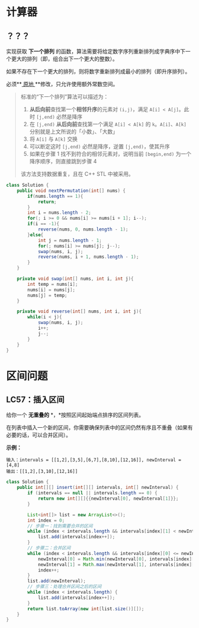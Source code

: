 # 计算器

## ？？？

实现获取 **下一个排列** 的函数，算法需要将给定数字序列重新排列成字典序中下一个更大的排列（即，组合出下一个更大的整数）。

如果不存在下一个更大的排列，则将数字重新排列成最小的排列（即升序排列）。

必须**[ 原地 ](https://baike.baidu.com/item/原地算法)**修改，只允许使用额外常数空间。

> 标准的“下一个排列”算法可以描述为：
>
> 1. **从后向前**查找第一个**相邻升序**的元素对 `(i,j)`，满足 `A[i] < A[j]`。此时 `[j,end)` 必然是降序
> 2. 在 `[j,end)` **从后向前**查找第一个满足 `A[i] < A[k]` 的 `k`。`A[i]`、`A[k]` 分别就是上文所说的「小数」、「大数」
> 3. 将 `A[i]` 与 `A[k]` 交换
> 4. 可以断定这时 `[j,end)` 必然是降序，逆置 `[j,end)`，使其升序
> 5. 如果在步骤 1 找不到符合的相邻元素对，说明当前 `[begin,end)` 为一个降序顺序，则直接跳到步骤 4
>
> 该方法支持数据重复，且在 C++ STL 中被采用。



```java
class Solution {
    public void nextPermutation(int[] nums) {
        if(nums.length == 1){
            return;
        }
        int i = nums.length - 2;
        for(; i >= 0 && nums[i] >= nums[i + 1]; i--);
        if(i == -1){
            reverse(nums, 0, nums.length - 1);
        }else{
            int j = nums.length - 1;
            for(; nums[i] >= nums[j]; j--);
            swap(nums, i, j);
            reverse(nums, i + 1, nums.length - 1);
        }
    }

    private void swap(int[] nums, int i, int j){
        int temp = nums[i];
        nums[i] = nums[j];
        nums[j] = temp;
    }

    private void reverse(int[] nums, int i, int j){
        while(i < j){
            swap(nums, i, j);
            i++;
            j--;
        }
    }
}
```



# 区间问题

## LC57：插入区间

给你一个 **无重叠的** *，*按照区间起始端点排序的区间列表。

在列表中插入一个新的区间，你需要确保列表中的区间仍然有序且不重叠（如果有必要的话，可以合并区间）。

**示例：**

```
输入：intervals = [[1,2],[3,5],[6,7],[8,10],[12,16]], newInterval = [4,8]
输出：[[1,2],[3,10],[12,16]]
```



```java
class Solution {
    public int[][] insert(int[][] intervals, int[] newInterval) {
        if (intervals == null || intervals.length == 0) {
            return new int[][]{{newInterval[0], newInterval[1]}};
        }

        List<int[]> list = new ArrayList<>();
        int index = 0;
        // 步骤一：找到需要合并的区间
        while (index < intervals.length && intervals[index][1] < newInterval[0]) {
            list.add(intervals[index++]);
        }
        // 步骤二：合并区间
        while (index < intervals.length && intervals[index][0] <= newInterval[1]) {
            newInterval[0] = Math.min(newInterval[0], intervals[index][0]);
            newInterval[1] = Math.max(newInterval[1], intervals[index][1]);
            index++;
        }
        list.add(newInterval);
        // 步骤三：处理合并区间之后的区间
        while (index < intervals.length) {
            list.add(intervals[index++]);
        }
        return list.toArray(new int[list.size()][]);
    }
}
```

